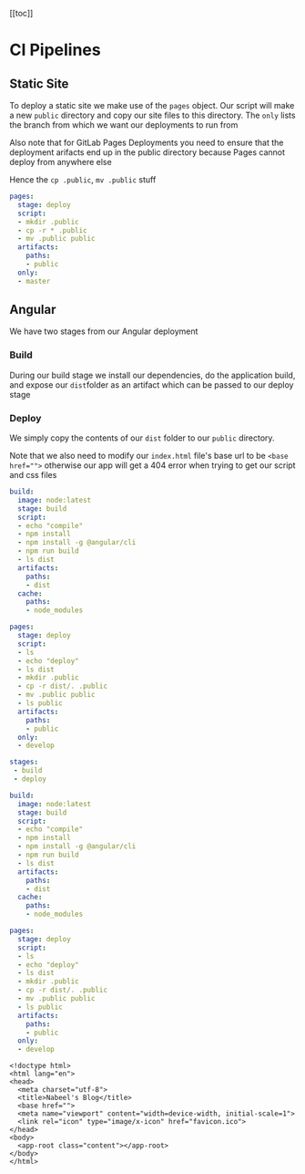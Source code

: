 [[toc]]

# CI Pipelines

## Static Site

To deploy a static site we make use of the `pages` object. Our script will make a new `public` directory and copy our site files to this directory. The `only` lists the branch from which we want our deployments to run from

Also note that for GitLab Pages Deployments you need to ensure that the deployment arifacts end up in the public directory because Pages cannot deploy from anywhere else

Hence the `cp .public`, `mv .public` stuff

```yaml
pages:
  stage: deploy
  script:
  - mkdir .public
  - cp -r * .public
  - mv .public public
  artifacts:
    paths:
    - public
  only:
  - master
```



## Angular

We have two stages from our Angular deployment

### Build

During our build stage we install our dependencies, do the application build, and expose our `dist`folder as an artifact which can be passed to our deploy stage

### Deploy

We simply copy the contents of our `dist` folder to our `public` directory. 


Note that we also need to modify our `index.html` file's base url to be `<base href="">` otherwise our app will get a 404 error when trying to get our script and css files




```yaml
build:
  image: node:latest
  stage: build
  script:
  - echo "compile"
  - npm install
  - npm install -g @angular/cli
  - npm run build
  - ls dist
  artifacts:
    paths:
    - dist
  cache:
    paths:
    - node_modules
```



```yaml
pages:
  stage: deploy
  script:
  - ls
  - echo "deploy"
  - ls dist
  - mkdir .public
  - cp -r dist/. .public
  - mv .public public
  - ls public
  artifacts:
    paths:
    - public
  only:
  - develop
```



```yaml
stages:
 - build
 - deploy

build:
  image: node:latest
  stage: build
  script:
  - echo "compile"
  - npm install
  - npm install -g @angular/cli
  - npm run build
  - ls dist
  artifacts:
    paths:
    - dist
  cache:
    paths:
    - node_modules

pages:
  stage: deploy
  script:
  - ls
  - echo "deploy"
  - ls dist
  - mkdir .public
  - cp -r dist/. .public
  - mv .public public
  - ls public
  artifacts:
    paths:
    - public
  only:
  - develop
```



```markup
<!doctype html>
<html lang="en">
<head>
  <meta charset="utf-8">
  <title>Nabeel's Blog</title>
  <base href="">
  <meta name="viewport" content="width=device-width, initial-scale=1">
  <link rel="icon" type="image/x-icon" href="favicon.ico">
</head>
<body>
  <app-root class="content"></app-root>
</body>
</html>

```



